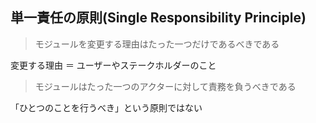 ## 単一責任の原則(Single Responsibility Principle)

> モジュールを変更する理由はたった一つだけであるべきである

変更する理由 ＝ ユーザーやステークホルダーのこと

> モジュールはたった一つのアクターに対して責務を負うべきである

「ひとつのことを行うべき」という原則ではない
